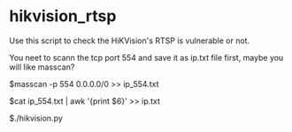 # hikvision_rtsp
Use this script to check the HiKVision's RTSP is vulnerable or not.

You neet to scann the tcp port 554 and save it as ip.txt file first, maybe you will like masscan?

$masscan -p 554 0.0.0.0/0 >> ip_554.txt

$cat ip_554.txt | awk '{print $6}' >> ip.txt

$./hikvision.py
